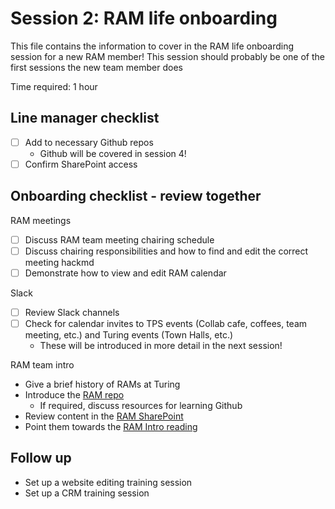 # Session 2: RAM life onboarding

This file contains the information to cover in the RAM life onboarding session for a new RAM member!
This session should probably be one of the first sessions the new team member does

Time required: 1 hour

## Line manager checklist
- [ ] Add to necessary Github repos
   - Github will be covered in session 4!  
- [ ] Confirm SharePoint access

## Onboarding checklist - review together

RAM meetings
- [ ] Discuss RAM team meeting chairing schedule
- [ ] Discuss chairing responsibilities and how to find and edit the correct meeting hackmd
- [ ] Demonstrate how to view and edit RAM calendar

Slack
- [ ] Review Slack channels
- [ ] Check for calendar invites to TPS events (Collab cafe, coffees, team meeting, etc.) and Turing events (Town Halls, etc.)
   - These will be introduced in more detail in the next session!  

RAM team intro
- Give a brief history of RAMs at Turing
- Introduce the [RAM repo](https://github.com/alan-turing-institute/research-application-management)
   - If required, discuss resources for learning Github
- Review content in the [RAM SharePoint](https://thealanturininstitute.sharepoint.com/sites/RAM/Shared%20Documents/Forms/AllItems.aspx)
- Point them towards the [RAM Intro reading](https://hackmd.io/NZTki1n_RPuQ7ml4WVVvHA)

## Follow up

* Set up a website editing training session
* Set up a CRM training session

